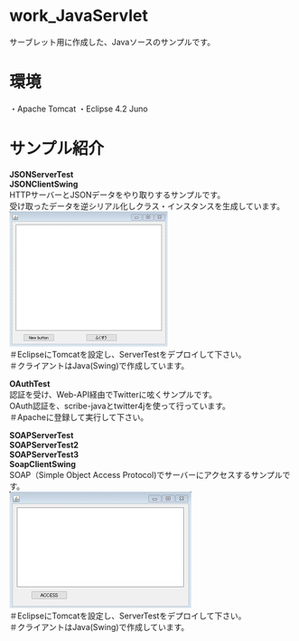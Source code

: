 # work_JavaServlet
サーブレット用に作成した、Javaソースのサンプルです。  

# 環境
・Apache Tomcat
・Eclipse 4.2 Juno

# サンプル紹介
**JSONServerTest**  
**JSONClientSwing**  
HTTPサーバーとJSONデータをやり取りするサンプルです。  
受け取ったデータを逆シリアル化しクラス・インスタンスを生成しています。  
![ss](./JSONClientTest_ss_1.jpg)  
＃EclipseにTomcatを設定し、ServerTestをデプロイして下さい。  
＃クライアントはJava(Swing)で作成しています。  

**OAuthTest**  
認証を受け、Web-API経由でTwitterに呟くサンプルです。  
OAuth認証を、scribe-javaとtwitter4jを使って行っています。  
＃Apacheに登録して実行して下さい。  

**SOAPServerTest**  
**SOAPServerTest2**  
**SOAPServerTest3**  
**SoapClientSwing**  
SOAP（Simple Object Access Protocol)でサーバーにアクセスするサンプルです。  
![ss](./SoapClientSwing_ss_1.jpg)  
＃EclipseにTomcatを設定し、ServerTestをデプロイして下さい。  
＃クライアントはJava(Swing)で作成しています。  
